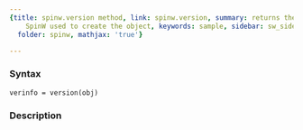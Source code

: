 ```yaml
---
{title: spinw.version method, link: spinw.version, summary: returns the version of
    SpinW used to create the object, keywords: sample, sidebar: sw_sidebar, permalink: spinw_version.html,
  folder: spinw, mathjax: 'true'}

---
```


### Syntax

`verinfo = version(obj)`

### Description



